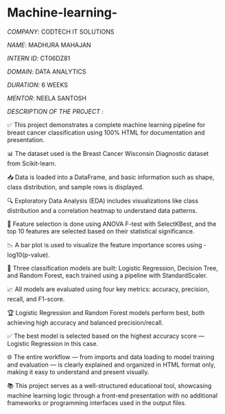 # Machine-learning-

*COMPANY*: CODTECH IT SOLUTIONS

*NAME*: MADHURA MAHAJAN

*INTERN ID*: CT06DZ81 

*DOMAIN*: DATA ANALYTICS

*DURATION*: 6 WEEKS

*MENTOR*: NEELA SANTOSH

*DESCRIPTION OF THE PROJECT* :

✅ This project demonstrates a complete machine learning pipeline for breast cancer classification using 100% HTML for documentation and presentation.

📊 The dataset used is the Breast Cancer Wisconsin Diagnostic dataset from Scikit-learn.

📥 Data is loaded into a DataFrame, and basic information such as shape, class distribution, and sample rows is displayed.

🔍 Exploratory Data Analysis (EDA) includes visualizations like class distribution and a correlation heatmap to understand data patterns.

🧪 Feature selection is done using ANOVA F-test with SelectKBest, and the top 10 features are selected based on their statistical significance.

📉 A bar plot is used to visualize the feature importance scores using -log10(p-value).

🤖 Three classification models are built: Logistic Regression, Decision Tree, and Random Forest, each trained using a pipeline with StandardScaler.

📈 All models are evaluated using four key metrics: accuracy, precision, recall, and F1-score.

🏆 Logistic Regression and Random Forest models perform best, both achieving high accuracy and balanced precision/recall.

✅ The best model is selected based on the highest accuracy score — Logistic Regression in this case.

🌐 The entire workflow — from imports and data loading to model training and evaluation — is clearly explained and organized in HTML format only, making it easy to understand and present visually.

📚 This project serves as a well-structured educational tool, showcasing machine learning logic through a front-end presentation with no additional frameworks or programming interfaces used in the output files.


